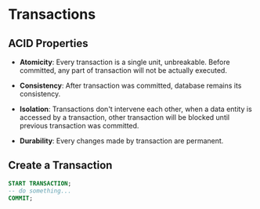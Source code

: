 # Transactions

## ACID Properties

- **Atomicity**: Every transaction is a single unit, unbreakable. Before committed, any part of transaction will not be actually executed.

- **Consistency**: After transaction was committed, database remains its consistency.

- **Isolation**: Transactions don't intervene each other, when a data entity is accessed by a transaction, other transaction will be blocked until previous transaction was committed.

- **Durability**: Every changes made by transaction are permanent.

## Create a Transaction

```sql
START TRANSACTION;
-- do something...
COMMIT;
```
